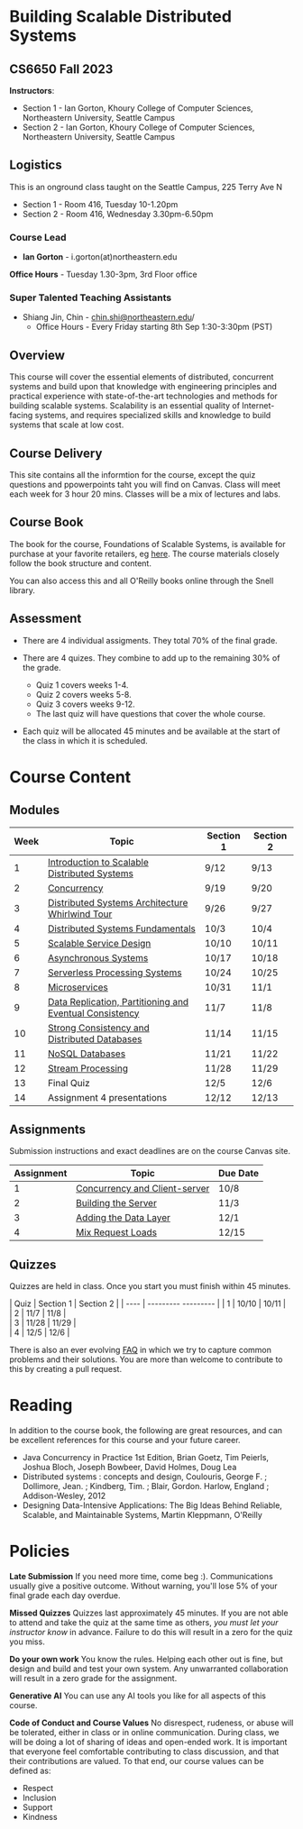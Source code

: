 # Building Scalable Distributed Systems

## CS6650 Fall 2023

**Instructors**: 

* Section 1 - Ian Gorton, Khoury College of Computer Sciences, Northeastern University, Seattle Campus
* Section 2 - Ian Gorton, Khoury College of Computer Sciences, Northeastern University, Seattle Campus

## Logistics

This is an onground class taught on the Seattle Campus, 225 Terry Ave N

* Section 1 - Room 416, Tuesday 10-1.20pm
* Section 2 - Room 416, Wednesday 3.30pm-6.50pm

### Course Lead

* **Ian Gorton** - i.gorton(at)northeastern.edu

**Office Hours** - Tuesday 1.30-3pm, 3rd Floor office


### Super Talented Teaching Assistants

* Shiang Jin, Chin - chin.shi@northeastern.edu/
  * Office Hours - Every Friday starting 8th Sep 1:30-3:30pm (PST) 

## Overview

This course will cover the essential elements of distributed, concurrent systems and build upon that knowledge with engineering principles and practical experience with state-of-the-art technologies and methods for building scalable systems. Scalability is an essential quality of Internet-facing systems, and requires specialized skills and knowledge to build systems that scale at low cost. 

## Course Delivery

This site contains all the informtion for the course, except the quiz questions and ppowerpoints taht you will find on Canvas.
Class will meet each week for 3 hour 20 mins. Classes will be a mix of lectures and labs.

## Course Book

The book for the course, Foundations of Scalable Systems, is available for purchase at your favorite retailers, eg [here](https://www.amazon.com/Foundations-Scalable-Systems-Distributed-Architectures/dp/1098106067/ref=asc_df_1098106067/?tag=hyprod-20&linkCode=df0&hvadid=564700895175&hvpos=&hvnetw=g&hvrand=11230893476443846738&hvpone=&hvptwo=&hvqmt=&hvdev=c&hvdvcmdl=&hvlocint=&hvlocphy=9033322&hvtargid=pla-1643586021023&psc=1). The course materials closely follow the book structure and content.

You can also access this and all O'Reilly books online through the Snell library. 

## Assessment

* There are 4 individual assigments. They total 70% of the final grade.

* There are 4 quizes.  They combine to add up to the remaining 30% of the grade. 
  
  * Quiz  1 covers weeks 1-4. 
  * Quiz 2 covers weeks 5-8. 
  * Quiz 3 covers weeks 9-12.
  * The last quiz will have questions that cover the whole course. 

* Each quiz will be allocated 45 minutes and be available at the start of the class in which it is scheduled.

# Course Content

## Modules

| Week | Topic                                                                                                   | Section 1 | Section 2 |
| ---- | ------------------------------------------------------------------------------------------------------- | --------- | --------- |
| 1    | [Introduction to Scalable Distributed Systems](https://gortonator.github.io/bsds-6650/Week-1)           | 9/12      | 9/13      |
| 2    | [Concurrency](http://gortonator.github.io/bsds-6650/Week-2)                                             | 9/19      | 9/20      |
| 3    | [Distributed Systems Architecture Whirlwind Tour](http://gortonator.github.io/bsds-6650/Week-3)         | 9/26      | 9/27      |
| 4    | [Distributed Systems Fundamentals](http://gortonator.github.io/bsds-6650/Week-4)                        | 10/3      | 10/4      |
| 5    | [Scalable Service Design](http://gortonator.github.io/bsds-6650/Week-5)                                 | 10/10     | 10/11     |
| 6    | [Asynchronous Systems](http://gortonator.github.io/bsds-6650/Week-6)                                    | 10/17     | 10/18     |
| 7    | [Serverless Processing Systems](http://gortonator.github.io/bsds-6650/Week-7)                           | 10/24     | 10/25	 |
| 8    | [Microservices](http://gortonator.github.io/bsds-6650/Week-8)                                           | 10/31     | 11/1      |
| 9    | [Data Replication, Partitioning and Eventual Consistency](http://gortonator.github.io/bsds-6650/Week-9) | 11/7      | 11/8      |
| 10   | [Strong Consistency and Distributed Databases](http://gortonator.github.io/bsds-6650/Week-10)           | 11/14     | 11/15	 |	
| 11   | [NoSQL Databases](http://gortonator.github.io/bsds-6650/Week-11)                                        | 11/21     | 11/22     |
| 12   | [Stream Processing](http://gortonator.github.io/bsds-6650/Week-12)                                      | 11/28     | 11/29     |
| 13   | Final Quiz                                                                                              | 12/5      | 12/6      |
| 14   | Assignment 4 presentations                                                                              | 12/12     | 12/13     |

## Assignments

Submission instructions and exact deadlines are on the course Canvas site. 

| Assignment | Topic                                                                                                 | Due Date |
| ---------- | ----------------------------------------------------------------------------------------------------- | ---------|
| 1          | [Concurrency and Client-server](https://gortonator.github.io/bsds-6650/assignments-2022/Assignment-1) | 10/8     |
| 2          | [Building the Server](https://gortonator.github.io/bsds-6650/assignments-2022/Assignment-2)           | 11/3     |
| 3          | [Adding the Data Layer](https://gortonator.github.io/bsds-6650/assignments-2022/Assignment-3)         | 12/1     |
| 4          | [Mix Request Loads](https://gortonator.github.io/bsds-6650/assignments-2022/Assignment-4)             | 12/15    |

## Quizzes

Quizzes are held in class. Once you start you must finish within 45 minutes. 

| Quiz | Section 1 | Section 2 |
| ---- | ---------   --------- |
| 1    | 10/10     |  10/11    |            
| 2    | 11/7      |  11/8     |   
| 3    | 11/28     |  11/29    |              
| 4    | 12/5      |  12/6     |             

There is also an ever evolving [FAQ](https://gortonator.github.io/bsds-6650/FAQ) in which we try to capture common problems and their solutions. 
You are more than welcome to contribute to this by creating a pull request.

# Reading

In addition to the course book,  the following are great resources, and can be excellent references for this course and your future career.

* Java Concurrency in Practice 1st Edition, Brian Goetz, Tim Peierls, Joshua Bloch, Joseph Bowbeer, David Holmes, Doug Lea
* Distributed systems : concepts and design, Coulouris, George F. ; Dollimore, Jean. ; Kindberg, Tim. ; Blair, Gordon. Harlow, England ; Addison-Wesley, 2012
* Designing Data-Intensive Applications: The Big Ideas Behind Reliable, Scalable, and Maintainable Systems, Martin Kleppmann, O'Reilly

# Policies

**Late Submission**
If you need more time, come beg :). Communications usually give a positive outcome.
Without warning, you'll lose 5% of your final grade each day overdue. 

**Missed Quizzes**
Quizzes last approximately 45 minutes. If you are not able to attend and take the quiz at the same time as others, _you must let your instructor know_ in advance. Failure to do this will result in a zero for the quiz you miss. 

**Do your own work**
You know the rules. Helping each other out is fine, but design and build and test your own system. Any unwarranted collaboration will result in a zero grade for the assignment.

**Generative AI** 
You can use any AI tools you like for all aspects of this course.

**Code of Conduct and Course Values** 
No disrespect, rudeness, or abuse will be tolerated, either in class or in online communication. During class, we will be doing a lot of sharing of ideas and open-ended work. It is important that everyone feel comfortable contributing to class discussion, and that their contributions are valued. To that end, our course values can be defined as: 
*	Respect 
*	Inclusion 
*	Support 
*	Kindness 

